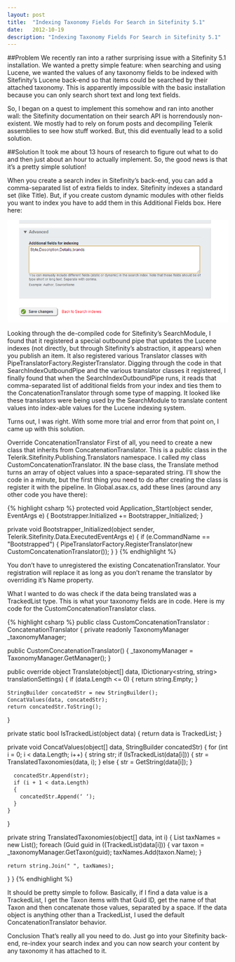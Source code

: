 ```yaml
---
layout: post
title:  "Indexing Taxonomy Fields For Search in Sitefinity 5.1"
date:   2012-10-19
description: "Indexing Taxonomy Fields For Search in Sitefinity 5.1"
---
```

##Problem
We recently ran into a rather surprising issue with a Sitefinity 5.1 installation. We wanted a pretty simple feature: when searching and using Lucene, we wanted the values of any taxonomy fields to be indexed with Sitefinity’s Lucene back-end so that items could be searched by their attached taxonomy. This is apparently impossible with the basic installation because you can only search short text and long text fields.

So, I began on a quest to implement this somehow and ran into another wall: the Sitefinity documentation on their search API is horrendously non-existent. We mostly had to rely on forum posts and decompiling Telerik assemblies to see how stuff worked. But, this did eventually lead to a solid solution.

##Solution
It took me about 13 hours of research to figure out what to do and then just about an hour to actually implement. So, the good news is that it’s a pretty simple solution!

When you create a search index in Sitefinity’s back-end, you can add a comma-separated list of extra fields to index. Sitefinity indexes a standard set (like Title). But, if you create custom dynamic modules with other fields you want to index you have to add them in this Additional Fields box. Here here:

![Additional Fields](/public/images/2012-10-19-indexing-taxonomy-fields-for-search-in-sitefinity-51/addtionalfields.png)

Looking through the de-compiled code for Sitefinity’s SearchModule, I found that it registered a special outbound pipe that updates the Lucene indexes (not directly, but through Sitefinity’s abstraction, it appears) when you publish an item. It also registered various Translator classes with PipeTranslatorFactory.RegisterTranslator. Digging through the code in that SearchIndexOutboundPipe and the various translator classes it registered, I finally found that when the SearchIndexOutboundPipe runs, it reads that comma-separated list of additional fields from your index and ties them to the ConcatenationTranslator through some type of mapping. It looked like these translators were being used by the SearchModule to translate content values into index-able values for the Lucene indexing system.

Turns out, I was right. With some more trial and error from that point on, I came up with this solution.

Override ConcatenationTranslator
First of all, you need to create a new class that inherits from ConcatenationTranslator. This is a public class in the Telerik.Sitefinity.Publishing.Translators namespace. I called my class CustomConcatenationTranslator. IN the base class, the Translate method turns an array of object values into a space-separated string. I’ll show the code in a minute, but the first thing you need to do after creating the class is register it with the pipeline. In Global.asax.cs, add these lines (around any other code you have there):

{% highlight csharp %}
protected void Application_Start(object sender, EventArgs e)
{
  Bootstrapper.Initialized += Bootstrapper_Initialized;
}

private void Bootstrapper_Initialized(object sender, Telerik.Sitefinity.Data.ExecutedEventArgs e)
{
  if (e.CommandName == "Bootstrapped")
  {
    PipeTranslatorFactory.RegisterTranslator(new CustomConcatenationTranslator());
  }
}
{% endhighlight %}

You don’t have to unregistered the existing ConcatenationTranslator. Your registration will replace it as long as you don’t rename the translator by overriding it’s Name property.

What I wanted to do was check if the data being translated was a TrackedList<Guid> type. This is what your taxonomy fields are in code. Here is my code for the CustomConcatenationTranslator class.

{% highlight csharp %}
public class CustomConcatenationTranslator : ConcatenationTranslator
{
  private readonly TaxonomyManager _taxonomyManager;

  public CustomConcatenationTranslator()
  {
    _taxonomyManager = TaxonomyManager.GetManager();
  }

  public override object Translate(object[] data, IDictionary<string, string> translationSettings)
  {
    if (data.Length <= 0)
    {
      return string.Empty;
    }

    StringBuilder concatedStr = new StringBuilder();
    ConcatValues(data, concatedStr);
    return concatedStr.ToString();
  }

  private static bool IsTrackedList<T>(object data)
  {
    return data is TrackedList<T>;
  }

  private void ConcatValues(object[] data, StringBuilder concatedStr)
  {
    for (int i = 0; i < data.Length; i++)
    {
      string str;
      if (IsTrackedList<Guid>(data[i]))
      {
        str = TranslatedTaxonomies(data, i);
      }
      else
      {
        str = GetString(data[i]);
      }

      concatedStr.Append(str);
      if (i + 1 < data.Length)
      {
        concatedStr.Append(‘ ‘);
      }
    }
  }

  private string TranslatedTaxonomies(object[] data, int i)
  {
    List<string> taxNames = new List<string>();
    foreach (Guid guid in ((TrackedList<Guid>)data[i]))
    {
      var taxon = _taxonomyManager.GetTaxon(guid);
      taxNames.Add(taxon.Name);
    }

    return string.Join(" ", taxNames);
  }
}
{% endhighlight %}

It should be pretty simple to follow. Basically, if I find a data value is a TrackedList<Guid>, I get the Taxon items with that Guid ID, get the name of that Taxon and then concatenate those values, separated by a space. If the data object is anything other than a TrackedList<Guid>, I used the default ConcatenationTranslator behavior.

Conclusion
That’s really all you need to do. Just go into your Sitefinity back-end, re-index your search index and you can now search your content by any taxonomy it has attached to it.

